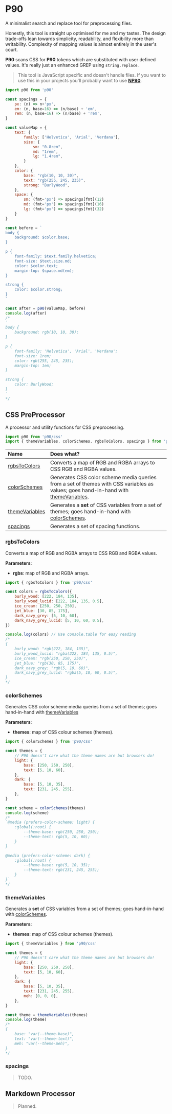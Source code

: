 # P90

A minimalist search and replace tool for preprocessing files.

Honestly, this tool is straight up optimised for me and my tastes. The design trade-offs lean towards simplicity, readability, and flexibility more than writability. Complexity of mapping values is almost entirely in the user's court.

**P90** scans CSS for **P90** tokens which are substituted with user defined values. It's really just an enhanced GREP using `string.replace`.

> This tool is JavaScript specific and doesn't handle files. If you want to use this in your projects you'll probably want to use [**NP90**](https://github.com/PaulioRandall/np90).

```js
import p90 from 'p90'

const spacings = {
	px: (n) => n+'px',
	em: (n, base=16) => (n/base) + 'em',
	rem: (n, base=16) => (n/base) + 'rem',
}

const valueMap = {
	text: {
		family: ['Helvetica', 'Arial', 'Verdana'],
		size: {
			sm: "0.8rem",
			md: "1rem",
			lg: "1.4rem",
		}
	},
	color: {
		base: "rgb(10, 10, 30)",
		text: "rgb(255, 245, 235)",
		strong: "BurlyWood",
	},
	space: {
		sm: (fmt='px') => spacings[fmt](12)
		md: (fmt='px') => spacings[fmt](16)
		lg: (fmt='px') => spacings[fmt](32)
	}
}

const before = `
body {
	background: $color.base;
}

p {
	font-family: $text.family.helvetica;
	font-size: $text.size.md;
	color: $color.text;
	margin-top: $space.md(em);
}

strong {
	color: $color.strong;
}
`

const after = p90(valueMap, before)
console.log(after)
/*
`
body {
	background: rgb(10, 10, 30);
}

p {
	font-family: 'Helvetica', 'Arial', 'Verdana';
	font-size: 1rem;
	color: rgb(255, 245, 235);
	margin-top: 1em;
}

strong {
	color: BurlyWood;
}
`
*/

```

## CSS PreProcessor

A processor and utility functions for CSS preprocessing.

```js
import p90 from 'p90/css'
import { themeVariables, colorSchemes, rgbsToColors, spacings } from 'p90/css'
```

| Name                              | Does what?                                                                                                                                            |
| :-------------------------------- | :---------------------------------------------------------------------------------------------------------------------------------------------------- |
| [rgbsToColors](#rgbstocolors)     | Converts a map of RGB and RGBA arrays to CSS RGB and RGBA values.                                                                                     |
| [colorSchemes](#colorschemes)     | Generates CSS color scheme media queries from a set of themes with CSS variables as values; goes hand-in-hand with [themeVariables](#themevariables). |
| [themeVariables](#themevariables) | Generates a **set** of CSS variables from a set of themes; goes hand-in-hand with [colorSchemes](#colorschemes).                                      |
| [spacings](#spacings)             | Generates a set of spacing functions.                                                                                                                 |

### rgbsToColors

Converts a map of RGB and RGBA arrays to CSS RGB and RGBA values.

**Parameters**:

- **rgbs**: map of RGB and RGBA arrays.

```js
import { rgbsToColors } from 'p90/css'

const colors = rgbsToColors({
	burly_wood: [222, 184, 135],
	burly_wood_lucid: [222, 184, 135, 0.5],
	ice_cream: [250, 250, 250],
	jet_blue: [30, 85, 175],
	dark_navy_grey: [5, 10, 60],
	dark_navy_grey_lucid: [5, 10, 60, 0.5],
})

console.log(colors) // Use console.table for easy reading
/*
{
	burly_wood: "rgb(222, 184, 135)",
	burly_wood_lucid: "rgba(222, 184, 135, 0.5)",
	ice_cream: "rgb(250, 250, 250)",
	jet_blue: "rgb(30, 85, 175)",
	dark_navy_grey: "rgb(5, 10, 60)",
	dark_navy_grey_lucid: "rgba(5, 10, 60, 0.5)",
}
*/
```

### colorSchemes

Generates CSS color scheme media queries from a set of themes; goes hand-in-hand with [themeVariables](#themeVariables)

**Parameters**:

- **themes**: map of CSS colour schemes (themes).

```js
import { colorSchemes } from 'p90/css'

const themes = {
	// P90 doesn't care what the theme names are but browsers do!
	light: {
		base: [250, 250, 250],
		text: [5, 10, 60],
	},
	dark: {
		base: [5, 10, 35],
		text: [231, 245, 255],
	},
}

const scheme = colorSchemes(themes)
console.log(scheme)
/*
`@media (prefers-color-scheme: light) {
	:global(:root) {
		--theme-base: rgb(250, 250, 250);
		--theme-text: rgb(5, 10, 60);
	}
}

@media (prefers-color-scheme: dark) {
	:global(:root) {
		--theme-base: rgb(5, 10, 35);
		--theme-text: rgb(231, 245, 255);
	}
}`
*/
```

### themeVariables

Generates a **set** of CSS variables from a set of themes; goes hand-in-hand with [colorSchemes](#colorschemes).

**Parameters**:

- **themes**: map of CSS colour schemes (themes).

```js
import { themeVariables } from 'p90/css'

const themes = {
	// P90 doesn't care what the theme names are but browsers do!
	light: {
		base: [250, 250, 250],
		text: [5, 10, 60],
	},
	dark: {
		base: [5, 10, 35],
		text: [231, 245, 255],
		meh: [0, 0, 0],
	},
}

const theme = themeVariables(themes)
console.log(theme)
/*
{
	base: "var(--theme-base)",
	text: "var(--theme-text)",
	meh: "var(--theme-meh)",
}
*/
```

### spacings

> TODO.

## Markdown Processor

> Planned.
